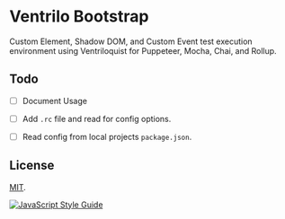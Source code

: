# Ventrilo Bootstrap

Custom Element, Shadow DOM, and Custom Event test execution environment using Ventriloquist for Puppeteer, Mocha, Chai, and Rollup.

## Todo

- [ ] Document Usage
- [ ] Add `.rc` file and read for config options.
- [ ] Read config from local projects `package.json`.


## License

[MIT](LICENSE).


[![JavaScript Style Guide](https://cdn.rawgit.com/standard/standard/master/badge.svg)](https://github.com/standard/standard)
